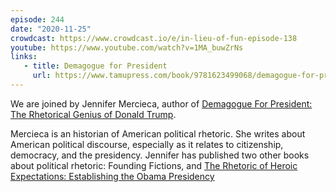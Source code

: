 ```yaml
---
episode: 244
date: "2020-11-25"
crowdcast: https://www.crowdcast.io/e/in-lieu-of-fun-episode-138
youtube: https://www.youtube.com/watch?v=1MA_buwZrNs
links:
   - title: Demagogue for President
     url: https://www.tamupress.com/book/9781623499068/demagogue-for-president/
---
```

We are joined by Jennifer Mercieca, author of [Demagogue For President: The
Rhetorical Genius of Donald Trump][book1].

Mercieca is an historian of American political rhetoric. She writes about
American political discourse, especially as it relates to citizenship,
democracy, and the presidency. Jennifer has published two other books about
political rhetoric: Founding Fictions, and [The Rhetoric of Heroic Expectations:
Establishing the Obama Presidency][book2]

[book1]: https://www.tamupress.com/book/9781623499068/demagogue-for-president/
[book2]: https://www.tamupress.com/book/9781623490423/the-rhetoric-of-heroic-expectations/
